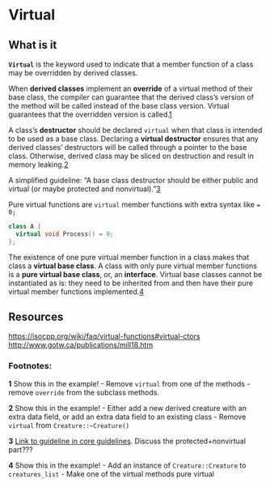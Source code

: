 # Virtual

## What is it

**`Virtual`** is the keyword used to indicate that a member function of a class may be overridden by derived classes.

When **derived classes** implement an **override** of a virtual method of their base class, the compiler can guarantee that the derived class’s version of the method will be called instead of the base class version. Virtual guarantees that the overridden version is called.[1](#fn1)

A class’s **destructor** should be declared `virtual` when that class is intended to be used as a base class. Declaring a **virtual destructor** ensures that any derived classes’ destructors will be called through a pointer to the base class. Otherwise, derived class may be sliced on destruction and result in memory leaking.[2](#fn2)

A simplified guideline: “A base class destructor should be either public and virtual (or maybe protected and nonvirtual).”[3](#fn3)

Pure virtual functions are `virtual` member functions with extra syntax like `= 0;`

```cpp
class A {
  virtual void Process() = 0;
};
```

The existence of one pure virtual member function in a class makes that class a **virtual base class**. A class with only pure virtual member functions is a **pure virtual base class**, or, an **interface**. Virtual base classes cannot be instantiated as is: they need to be inherited from and then have their pure virtual member functions implemented.[4](#fn4)

## Resources
https://isocpp.org/wiki/faq/virtual-functions#virtual-ctors
http://www.gotw.ca/publications/mill18.htm

### Footnotes:

<b id="fn1">1</b>
Show this in the example!
    - Remove `virtual` from one of the methods
    - remove `override` from the subclass methods.

<b id="fn2">2</b>
Show this in the example!
    - Either add a new derived creature with an extra data field, or add an extra data field to an existing class
    - Remove `virtual` from `Creature::~Creature()`

<b id="fn3">3</b>
[Link to guideline in core guidelines](http://isocpp.github.io/CppCoreGuidelines/CppCoreGuidelines#c35-a-base-class-destructor-should-be-either-public-and-virtual-or-protected-and-non-virtual). Discuss the protected+nonvirtual part???

<b id="fn4">4</b>
Show this in the example!
    - Add an instance of `Creature::Creature` to `creatures_list`
    - Make one of the virtual methods pure virtual
